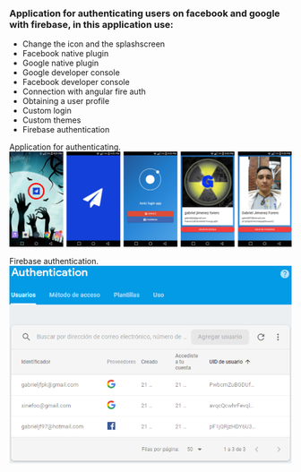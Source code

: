 ### Application for authenticating users on facebook and google with firebase, in this application use:

 - Change the icon and the splashscreen
 - Facebook native plugin
 - Google native plugin
 - Google developer console
 - Facebook developer console
 - Connection with angular fire auth
 - Obtaining a user profile
 - Custom login
 - Custom themes
 - Firebase authentication

Application for authenticating.
![alt text](https://github.com/gabrieljf217/APP-LoginAuthentication_ionic3/blob/master/src/assets/imgs/appAuth.png)

Firebase authentication.
![alt text](https://github.com/gabrieljf217/APP-LoginAuthentication_ionic3/blob/master/src/assets/imgs/auth.png)
